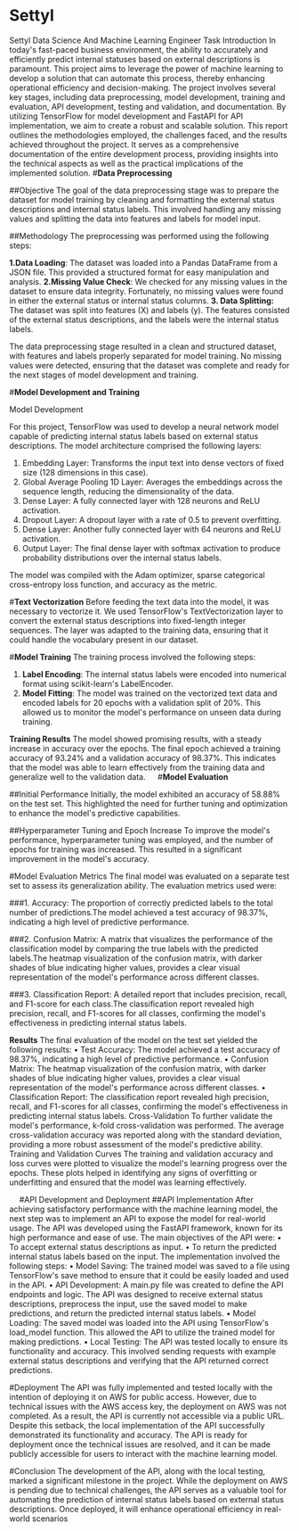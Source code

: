 # Settyl
Settyl Data Science And Machine Learning Engineer Task
Introduction
In today's fast-paced business environment, the ability to accurately and efficiently predict internal statuses based on external descriptions is paramount. This project aims to leverage the power of machine learning to develop a solution that can automate this process, thereby enhancing operational efficiency and decision-making.
The project involves several key stages, including data preprocessing, model development, training and evaluation, API development, testing and validation, and documentation. By utilizing TensorFlow for model development and FastAPI for API implementation, we aim to create a robust and scalable solution.
This report outlines the methodologies employed, the challenges faced, and the results achieved throughout the project. It serves as a comprehensive documentation of the entire development process, providing insights into the technical aspects as well as the practical implications of the implemented solution.
#**Data Preprocessing**

##Objective
The goal of the data preprocessing stage was to prepare the dataset for model training by cleaning and formatting the external status descriptions and internal status labels. This involved handling any missing values and splitting the data into features and labels for model input.

##Methodology
The preprocessing was performed using the following steps:

**1.Data Loading**: The dataset was loaded into a Pandas DataFrame from a JSON file. This provided a structured format for easy manipulation and analysis.
**2.Missing Value Check**: We checked for any missing values in the dataset to ensure data integrity. Fortunately, no missing values were found in either the external status or internal status columns.
**3. Data Splitting:** The dataset was split into features (X) and labels (y). The features consisted of the external status descriptions, and the labels were the internal status labels.

The data preprocessing stage resulted in a clean and structured dataset, with features and labels properly separated for model training. No missing values were detected, ensuring that the dataset was complete and ready for the next stages of model development and training.
 

#**Model Development and Training**

Model Development

For this project, TensorFlow was used to develop a neural network model capable of predicting internal status labels based on external status descriptions. The model architecture comprised the following layers:

1.   Embedding Layer: Transforms the input text into dense vectors of fixed size (128 dimensions in this case).
2.   Global Average Pooling 1D Layer: Averages the embeddings across the sequence length, reducing the dimensionality of the data.
3.  Dense Layer: A fully connected layer with 128 neurons and ReLU activation.
4.  Dropout Layer: A dropout layer with a rate of 0.5 to prevent overfitting.
5. Dense Layer: Another fully connected layer with 64 neurons and ReLU activation.
6. Output Layer: The final dense layer with softmax activation to produce probability distributions over the internal status labels.

The model was compiled with the Adam optimizer, sparse categorical cross-entropy loss function, and accuracy as the metric.

#**Text Vectorization**
Before feeding the text data into the model, it was necessary to vectorize it. We used TensorFlow's TextVectorization layer to convert the external status descriptions into fixed-length integer sequences. The layer was adapted to the training data, ensuring that it could handle the vocabulary present in our dataset.

#**Model Training**
The training process involved the following steps:

1. **Label Encoding**: The internal status labels were encoded into numerical format using scikit-learn's LabelEncoder.
2. **Model Fitting**: The model was trained on the vectorized text data and encoded labels for 20 epochs with a validation split of 20%. This allowed us to monitor the model's performance on unseen data during training.
 
**Training Results**
The model showed promising results, with a steady increase in accuracy over the epochs. The final epoch achieved a training accuracy of 93.24% and a validation accuracy of 98.37%. This indicates that the model was able to learn effectively from the training data and generalize well to the validation data.
 
#**Model Evaluation**

##Initial Performance
Initially, the model exhibited an accuracy of 58.88% on the test set. This highlighted the need for further tuning and optimization to enhance the model's predictive capabilities.

##Hyperparameter Tuning and Epoch Increase
To improve the model's performance, hyperparameter tuning was employed, and the number of epochs for training was increased. This resulted in a significant improvement in the model's accuracy.

#Model Evaluation Metrics
The final model was evaluated on a separate test set to assess its generalization ability. The evaluation metrics used were:

###1. Accuracy: 
The proportion of correctly predicted labels to the total number of predictions.The model achieved a test accuracy of 98.37%, indicating a high level of predictive performance.

###2. Confusion Matrix:
A matrix that visualizes the performance of the classification model by comparing the true labels with the predicted labels.The heatmap visualization of the confusion matrix, with darker shades of blue indicating higher values, provides a clear visual representation of the model's performance across different classes.

###3. Classification Report: 
A detailed report that includes precision, recall, and F1-score for each class.The classification report revealed high precision, recall, and F1-scores for all classes, confirming the model's effectiveness in predicting internal status labels.

**Results**
The final evaluation of the model on the test set yielded the following results:
•	Test Accuracy: The model achieved a test accuracy of 98.37%, indicating a high level of predictive performance.
•	Confusion Matrix: The heatmap visualization of the confusion matrix, with darker shades of blue indicating higher values, provides a clear visual representation of the model's performance across different classes.
•	Classification Report: The classification report revealed high precision, recall, and F1-scores for all classes, confirming the model's effectiveness in predicting internal status labels.
Cross-Validation
To further validate the model's performance, k-fold cross-validation was performed. The average cross-validation accuracy was reported along with the standard deviation, providing a more robust assessment of the model's predictive ability.
Training and Validation Curves
The training and validation accuracy and loss curves were plotted to visualize the model's learning progress over the epochs. These plots helped in identifying any signs of overfitting or underfitting and ensured that the model was learning effectively.

 
#API Development and Deployment
##API Implementation
After achieving satisfactory performance with the machine learning model, the next step was to implement an API to expose the model for real-world usage. The API was developed using the FastAPI framework, known for its high performance and ease of use. The main objectives of the API were:
•	To accept external status descriptions as input.
•	To return the predicted internal status labels based on the input.
The implementation involved the following steps:
•	Model Saving: The trained model was saved to a file using TensorFlow's save method to ensure that it could be easily loaded and used in the API.
•	API Development: A main.py file was created to define the API endpoints and logic. The API was designed to receive external status descriptions, preprocess the input, use the saved model to make predictions, and return the predicted internal status labels.
•	Model Loading: The saved model was loaded into the API using TensorFlow's load_model function. This allowed the API to utilize the trained model for making predictions.
•	Local Testing: The API was tested locally to ensure its functionality and accuracy. This involved sending requests with example external status descriptions and verifying that the API returned correct predictions.

#Deployment
The API was fully implemented and tested locally with the intention of deploying it on AWS for public access. However, due to technical issues with the AWS access key, the deployment on AWS was not completed. As a result, the API is currently not accessible via a public URL.
Despite this setback, the local implementation of the API successfully demonstrated its functionality and accuracy. The API is ready for deployment once the technical issues are resolved, and it can be made publicly accessible for users to interact with the machine learning model.

#Conclusion
The development of the API, along with the local testing, marked a significant milestone in the project. While the deployment on AWS is pending due to technical challenges, the API serves as a valuable tool for automating the prediction of internal status labels based on external status descriptions. Once deployed, it will enhance operational efficiency in real-world scenarios
